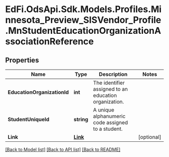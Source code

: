 # EdFi.OdsApi.Sdk.Models.Profiles.Minnesota_Preview_SISVendor_Profile.MnStudentEducationOrganizationAssociationReference

## Properties

Name | Type | Description | Notes
------------ | ------------- | ------------- | -------------
**EducationOrganizationId** | **int** | The identifier assigned to an education organization. | 
**StudentUniqueId** | **string** | A unique alphanumeric code assigned to a student. | 
**Link** | [**Link**](Link.md) |  | [optional] 

[[Back to Model list]](../README.md#documentation-for-models) [[Back to API list]](../README.md#documentation-for-api-endpoints) [[Back to README]](../README.md)

